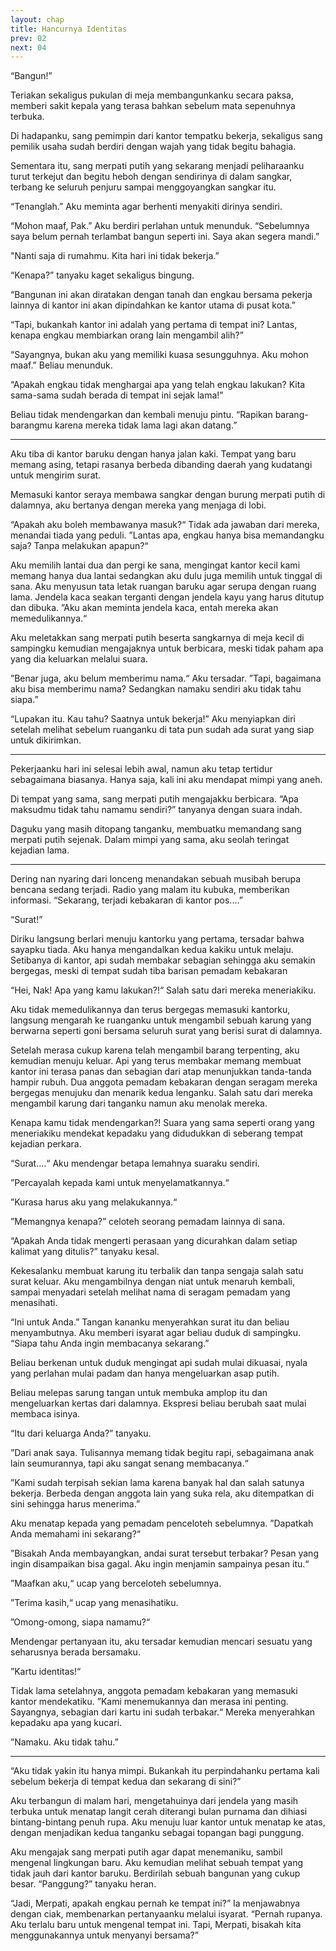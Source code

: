 ```yaml
---
layout: chap
title: Hancurnya Identitas
prev: 02
next: 04
---
```

“Bangun!” 

Teriakan sekaligus pukulan di meja membangunkanku secara paksa, memberi sakit kepala yang terasa bahkan sebelum mata sepenuhnya terbuka.

Di hadapanku, sang pemimpin dari kantor tempatku bekerja, sekaligus sang pemilik usaha sudah berdiri dengan wajah yang tidak begitu bahagia.

Sementara itu, sang merpati putih yang sekarang menjadi peliharaanku turut terkejut dan begitu heboh dengan sendirinya di dalam sangkar, terbang ke seluruh penjuru sampai menggoyangkan sangkar itu.

“Tenanglah.” Aku meminta agar berhenti menyakiti dirinya sendiri.

“Mohon maaf, Pak.” Aku berdiri perlahan untuk menunduk. “Sebelumnya saya belum pernah terlambat bangun seperti ini. Saya akan segera mandi.”

"Nanti saja di rumahmu. Kita hari ini tidak bekerja.”

“Kenapa?” tanyaku kaget sekaligus bingung.

“Bangunan ini akan diratakan dengan tanah dan engkau bersama pekerja lainnya di kantor ini akan dipindahkan ke kantor utama di pusat kota.”

“Tapi, bukankah kantor ini adalah yang pertama di tempat ini? Lantas, kenapa engkau membiarkan orang lain mengambil alih?”

“Sayangnya, bukan aku yang memiliki kuasa sesungguhnya. Aku mohon maaf.” Beliau menunduk.

“Apakah engkau tidak menghargai apa yang telah engkau lakukan? Kita sama-sama sudah berada di tempat ini sejak lama!”

Beliau tidak mendengarkan dan kembali menuju pintu. “Rapikan barang-barangmu karena mereka tidak lama lagi akan datang.”

***

Aku tiba di kantor baruku dengan hanya jalan kaki. Tempat yang baru memang asing, tetapi rasanya berbeda dibanding daerah yang kudatangi untuk mengirim surat.

Memasuki kantor seraya membawa sangkar dengan burung merpati putih di dalamnya, aku bertanya dengan mereka yang menjaga di lobi.

“Apakah aku boleh membawanya masuk?“ Tidak ada jawaban dari mereka, menandai tiada yang peduli. ”Lantas apa, engkau hanya bisa memandangku saja? Tanpa melakukan apapun?“

Aku memilih lantai dua dan pergi ke sana, mengingat kantor kecil kami memang hanya dua lantai sedangkan aku dulu juga memilih untuk tinggal di sana. Aku menyusun tata letak ruangan baruku agar serupa dengan ruang lama. Jendela kaca seakan terganti dengan jendela kayu yang harus ditutup dan dibuka. ”Aku akan meminta jendela kaca, entah mereka akan memedulikannya.“

Aku meletakkan sang merpati putih beserta sangkarnya di meja kecil di sampingku kemudian mengajaknya untuk berbicara, meski tidak paham apa yang dia keluarkan melalui suara.

”Benar juga, aku belum memberimu nama.“ Aku tersadar. ”Tapi, bagaimana aku bisa memberimu nama? Sedangkan namaku sendiri aku tidak tahu siapa.”

“Lupakan itu. Kau tahu? Saatnya untuk bekerja!” Aku menyiapkan diri setelah melihat sebelum ruanganku di tata pun sudah ada surat yang siap untuk dikirimkan.

***

Pekerjaanku hari ini selesai lebih awal, namun aku tetap tertidur sebagaimana biasanya. Hanya saja, kali ini aku mendapat mimpi yang aneh.

Di tempat yang sama, sang merpati putih mengajakku berbicara. “Apa maksudmu tidak tahu namamu sendiri?” tanyanya dengan suara indah.

Daguku yang masih ditopang tanganku, membuatku memandang sang merpati putih sejenak. Dalam mimpi yang sama, aku seolah teringat kejadian lama.

***

Dering nan nyaring dari lonceng menandakan sebuah musibah berupa bencana sedang terjadi. Radio yang malam itu kubuka, memberikan informasi. “Sekarang, terjadi kebakaran di kantor pos....”

“Surat!” 

Diriku langsung berlari menuju kantorku yang pertama, tersadar bahwa sayapku tiada. Aku hanya mengandalkan kedua kakiku untuk melaju. Setibanya di kantor, api sudah membakar sebagian sehingga aku semakin bergegas, meski di tempat sudah tiba barisan pemadam kebakaran

“Hei, Nak! Apa yang kamu lakukan?!“ Salah satu dari mereka meneriakiku.

Aku tidak memedulikannya dan terus bergegas memasuki kantorku, langsung mengarah ke ruanganku untuk mengambil sebuah karung yang berwarna seperti goni bersama seluruh surat yang berisi surat di dalamnya.

Setelah merasa cukup karena telah mengambil barang terpenting, aku kemudian menuju keluar. Api yang terus membakar memang membuat kantor ini terasa panas dan sebagian dari atap menunjukkan tanda-tanda hampir rubuh. Dua anggota pemadam kebakaran dengan seragam mereka bergegas menujuku dan menarik kedua lenganku. Salah satu dari mereka mengambil karung dari tanganku namun aku menolak mereka.

Kenapa kamu tidak mendengarkan?! Suara yang sama seperti orang yang meneriakiku mendekat kepadaku yang didudukkan di seberang tempat kejadian perkara.

“Surat....“ Aku mendengar betapa lemahnya suaraku sendiri.

”Percayalah kepada kami untuk menyelamatkannya.“

”Kurasa harus aku yang melakukannya.“

”Memangnya kenapa?” celoteh seorang pemadam lainnya di sana.

“Apakah Anda tidak mengerti perasaan yang dicurahkan dalam setiap kalimat yang ditulis?” tanyaku kesal.

Kekesalanku membuat karung itu terbalik dan tanpa sengaja salah satu surat keluar. Aku mengambilnya dengan niat untuk menaruh kembali, sampai menyadari setelah melihat nama di seragam pemadam yang menasihati.

“Ini untuk Anda.” Tangan kananku menyerahkan surat itu dan beliau menyambutnya. Aku memberi isyarat agar beliau duduk di sampingku. “Siapa tahu Anda ingin membacanya sekarang.”

Beliau berkenan untuk duduk mengingat api sudah mulai dikuasai, nyala yang perlahan mulai padam dan hanya mengeluarkan asap putih.

Beliau melepas sarung tangan untuk membuka amplop itu dan mengeluarkan kertas dari dalamnya. Ekspresi beliau berubah saat mulai membaca isinya.

“Itu dari keluarga Anda?” tanyaku.

”Dari anak saya. Tulisannya memang tidak begitu rapi, sebagaimana anak lain seumurannya, tapi aku sangat senang membacanya.“

”Kami sudah terpisah sekian lama karena banyak hal dan salah satunya bekerja. Berbeda dengan anggota lain yang suka rela, aku ditempatkan di sini sehingga harus menerima.”

Aku menatap kepada yang pemadam penceloteh sebelumnya. ”Dapatkah Anda memahami ini sekarang?“

”Bisakah Anda membayangkan, andai surat tersebut terbakar? Pesan yang ingin disampaikan bisa gagal. Aku ingin menjamin sampainya pesan itu.“

”Maafkan aku,“ ucap yang berceloteh sebelumnya.

”Terima kasih,“ ucap yang menasihatiku.

”Omong-omong, siapa namamu?“

Mendengar pertanyaan itu, aku tersadar kemudian mencari sesuatu yang seharusnya berada bersamaku.

”Kartu identitas!“

Tidak lama setelahnya, anggota pemadam kebakaran yang memasuki kantor mendekatiku. ”Kami menemukannya dan merasa ini penting. Sayangnya, sebagian dari kartu ini sudah terbakar.“ Mereka menyerahkan kepadaku apa yang kucari.

”Namaku. Aku tidak tahu.”

***

“Aku tidak yakin itu hanya mimpi. Bukankah itu perpindahanku pertama kali sebelum bekerja di tempat kedua dan sekarang di sini?”

Aku terbangun di malam hari, mengetahuinya dari jendela yang masih terbuka untuk menatap langit cerah diterangi bulan purnama dan dihiasi bintang-bintang penuh rupa. Aku menuju luar kantor untuk menatap ke atas, dengan menjadikan kedua tanganku sebagai topangan bagi punggung.

Aku mengajak sang merpati putih agar dapat menemaniku, sambil mengenal lingkungan baru. Aku kemudian melihat sebuah tempat yang tidak jauh dari kantor baruku. Berdirilah sebuah bangunan yang cukup besar. “Panggung?” tanyaku heran.

“Jadi, Merpati, apakah engkau pernah ke tempat ini?” Ia menjawabnya dengan ciak, membenarkan pertanyaanku melalui isyarat. “Pernah rupanya. Aku terlalu baru untuk mengenal tempat ini. Tapi, Merpati, bisakah kita menggunakannya untuk menyanyi bersama?”
